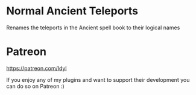 # Normal Ancient Teleports

Renames the teleports in the Ancient spell book to their logical names

# Patreon
https://patreon.com/Idyl

If you enjoy any of my plugins and want to support their development you can do so on Patreon :)
